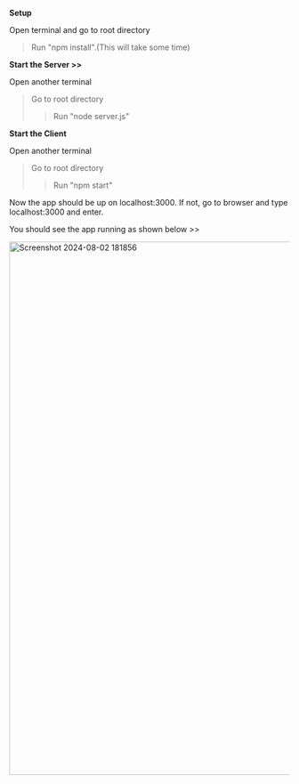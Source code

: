**Setup**

Open terminal and go to root directory
> Run "npm install".(This will take some time)

**Start the Server >>**

Open another terminal 
> Go to root directory
>> Run "node server.js"

**Start the Client**

Open another terminal
> Go to root directory
>> Run "npm start"

Now the app should be up on localhost:3000.
If not, go to browser and type localhost:3000 and enter.

You should see the app running as shown below >>

<img width="959" alt="Screenshot 2024-08-02 181856" src="https://github.com/user-attachments/assets/ac5d532e-c095-423a-879f-5873b467a2fb">
